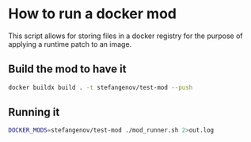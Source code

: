 # How to run a docker mod

This script allows for storing files in a docker registry for the purpose of applying a runtime patch to an image.

## Build the mod to have it

```sh
docker buildx build . -t stefangenov/test-mod --push 
```

## Running it

```sh
DOCKER_MODS=stefangenov/test-mod ./mod_runner.sh 2>out.log
```


